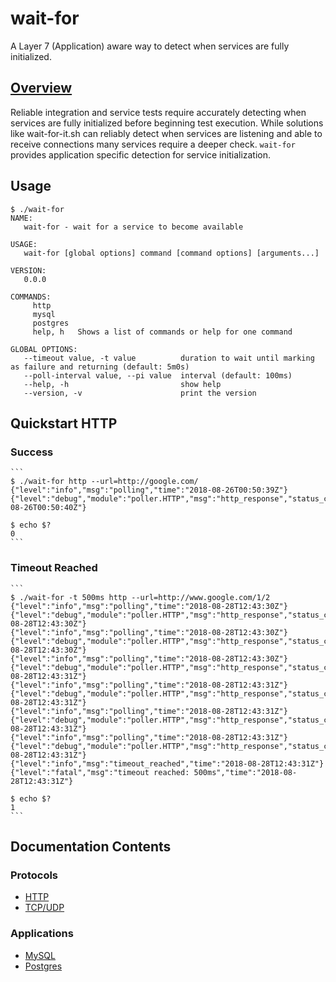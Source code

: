 # wait-for
A Layer 7 (Application) aware way to detect when services are fully initialized.

## [Overview](https://medium.com/dm03514-tech-blog/ci-testing-remove-docker-initialization-race-conditions-96caa159bd86)
Reliable integration and service tests require accurately detecting when services are fully initialized before beginning test execution.  While solutions like wait-for-it.sh can reliably detect when services are listening and able to receive connections many services require a deeper check.  `wait-for` provides application specific detection for service initialization.

## Usage

```
$ ./wait-for
NAME:
   wait-for - wait for a service to become available

USAGE:
   wait-for [global options] command [command options] [arguments...]

VERSION:
   0.0.0

COMMANDS:
     http
     mysql
     postgres
     help, h   Shows a list of commands or help for one command

GLOBAL OPTIONS:
   --timeout value, -t value          duration to wait until marking as failure and returning (default: 5m0s)
   --poll-interval value, --pi value  interval (default: 100ms)
   --help, -h                         show help
   --version, -v                      print the version
```

## Quickstart HTTP

### Success

    ```
    $ ./wait-for http --url=http://google.com/
    {"level":"info","msg":"polling","time":"2018-08-26T00:50:39Z"}
    {"level":"debug","module":"poller.HTTP","msg":"http_response","status_code":200,"time":"2018-08-26T00:50:40Z"}
    
    $ echo $?
    0
    ```

### Timeout Reached

    ```
    $ ./wait-for -t 500ms http --url=http://www.google.com/1/2
    {"level":"info","msg":"polling","time":"2018-08-28T12:43:30Z"}
    {"level":"debug","module":"poller.HTTP","msg":"http_response","status_code":404,"time":"2018-08-28T12:43:30Z"}
    {"level":"info","msg":"polling","time":"2018-08-28T12:43:30Z"}
    {"level":"debug","module":"poller.HTTP","msg":"http_response","status_code":404,"time":"2018-08-28T12:43:30Z"}
    {"level":"info","msg":"polling","time":"2018-08-28T12:43:30Z"}
    {"level":"debug","module":"poller.HTTP","msg":"http_response","status_code":404,"time":"2018-08-28T12:43:31Z"}
    {"level":"info","msg":"polling","time":"2018-08-28T12:43:31Z"}
    {"level":"debug","module":"poller.HTTP","msg":"http_response","status_code":404,"time":"2018-08-28T12:43:31Z"}
    {"level":"info","msg":"polling","time":"2018-08-28T12:43:31Z"}
    {"level":"debug","module":"poller.HTTP","msg":"http_response","status_code":404,"time":"2018-08-28T12:43:31Z"}
    {"level":"info","msg":"polling","time":"2018-08-28T12:43:31Z"}
    {"level":"debug","module":"poller.HTTP","msg":"http_response","status_code":404,"time":"2018-08-28T12:43:31Z"}
    {"level":"info","msg":"timeout_reached","time":"2018-08-28T12:43:31Z"}
    {"level":"fatal","msg":"timeout reached: 500ms","time":"2018-08-28T12:43:31Z"}
    
    $ echo $?
    1
    ```

## Documentation Contents

### Protocols
- [HTTP](https://github.com/dm03514/wait-for/wiki/HTTP)
- [TCP/UDP](https://github.com/dm03514/wait-for/wiki/TCP-UDP)

### Applications
- [MySQL](https://github.com/dm03514/wait-for/wiki/MySQL)
- [Postgres](https://github.com/dm03514/wait-for/wiki/Postgres)
